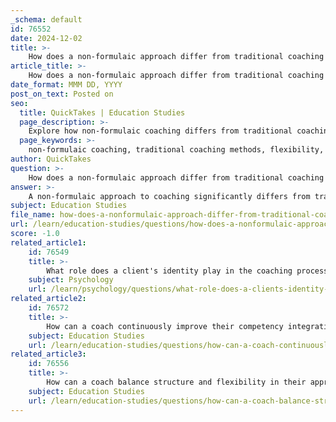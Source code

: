 ```yaml
---
_schema: default
id: 76552
date: 2024-12-02
title: >-
    How does a non-formulaic approach differ from traditional coaching methods?
article_title: >-
    How does a non-formulaic approach differ from traditional coaching methods?
date_format: MMM DD, YYYY
post_on_text: Posted on
seo:
  title: QuickTakes | Education Studies
  page_description: >-
    Explore how non-formulaic coaching differs from traditional coaching methods through flexibility, client-centered focus, empowerment, and a holistic view.
  page_keywords: >-
    non-formulaic coaching, traditional coaching methods, flexibility, client-centered focus, empowerment, self-discovery, holistic perspective, transformative processes, coaching techniques, personal development
author: QuickTakes
question: >-
    How does a non-formulaic approach differ from traditional coaching methods?
answer: >-
    A non-formulaic approach to coaching significantly differs from traditional coaching methods in several key aspects:\n\n1. **Flexibility and Adaptability**: Non-formulaic coaching emphasizes a flexible and adaptive methodology, allowing coaches to tailor their approach based on the unique needs and circumstances of each client. In contrast, traditional coaching often relies on rigid frameworks or models, such as the GROW model, which may not account for the complexities of individual situations.\n\n2. **Client-Centered Focus**: Non-formulaic coaching prioritizes the client's perspective, values, and preferences. Coaches adopting this approach engage in active listening and ask powerful, thought-provoking questions that encourage clients to explore their thoughts and emotions deeply. Traditional coaching methods may focus more on surface-level issues and goal-setting techniques, potentially overlooking the client's deeper motivations and identity.\n\n3. **Empowerment and Self-Discovery**: A non-formulaic approach fosters an empowering environment where clients are encouraged to take ownership of their coaching journey. This contrasts with traditional methods, where the coach may take a more directive role, providing solutions or leading the client through predetermined steps. Non-directive coaching allows clients to discover their own solutions, aligning actions with their personal values and identity.\n\n4. **Holistic Perspective**: Non-formulaic coaching often incorporates a holistic view of the client, considering various aspects of their life and identity. This contrasts with traditional coaching, which may focus narrowly on specific goals or performance metrics. By addressing the client's broader context, non-formulaic coaching can lead to more sustainable and meaningful change.\n\n5. **Transformative Processes**: Non-formulaic coaching seeks to facilitate transformative processes that change perspectives and foster new insights. This approach values the subtleties of the coaching relationship and the emotional dynamics at play, whereas traditional coaching may prioritize achieving specific outcomes or milestones.\n\nIn summary, a non-formulaic approach to coaching is characterized by its flexibility, client-centered focus, empowerment of the client, holistic perspective, and emphasis on transformative processes, setting it apart from more traditional, formulaic coaching methods.
subject: Education Studies
file_name: how-does-a-nonformulaic-approach-differ-from-traditional-coaching-methods.md
url: /learn/education-studies/questions/how-does-a-nonformulaic-approach-differ-from-traditional-coaching-methods
score: -1.0
related_article1:
    id: 76549
    title: >-
        What role does a client's identity play in the coaching process?
    subject: Psychology
    url: /learn/psychology/questions/what-role-does-a-clients-identity-play-in-the-coaching-process
related_article2:
    id: 76572
    title: >-
        How can a coach continuously improve their competency integration?
    subject: Education Studies
    url: /learn/education-studies/questions/how-can-a-coach-continuously-improve-their-competency-integration
related_article3:
    id: 76556
    title: >-
        How can a coach balance structure and flexibility in their approach?
    subject: Education Studies
    url: /learn/education-studies/questions/how-can-a-coach-balance-structure-and-flexibility-in-their-approach
---
```


&nbsp;